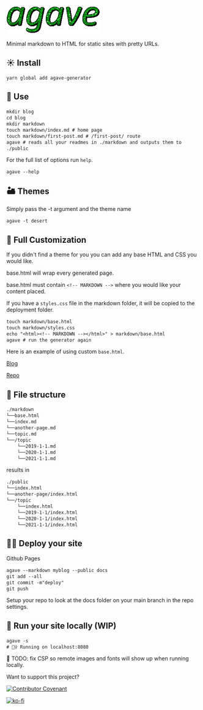 ![Agave Logo](logo.gif)

Minimal markdown to HTML for static sites with pretty URLs.

## ☀️ Install

```
yarn global add agave-generator
```

## 🍯 Use

```console
mkdir blog
cd blog
mkdir markdown
touch markdown/index.md # home page
touch markdown/first-post.md # /first-post/ route
agave # reads all your readmes in ./markdown and outputs them to ./public
```

For the full list of options run `help`.

```console
agave --help
```

## 🏜 Themes

Simply pass the -t argument and the theme name

```console
agave -t desert
```

## 🌿 Full Customization

If you didn't find a theme for you you can add any base HTML and CSS you would like.

base.html will wrap every generated page.

base.html must contain `<!-- MARKDOWN -->` where you would like your content placed.

If you have a `styles.css` file in the markdown folder, it will be copied to the deployment folder.

```console
touch markdown/base.html
touch markdown/styles.css
echo "<html><!-- MARKDOWN --></html>" > markdown/base.html
agave # run the generator again
```

Here is an example of using custom `base.html`.

[Blog](https://jottenlips.github.io/)

[Repo](https://github.com/jottenlips/jottenlips.github.io)

## 📂 File structure

```
./markdown
└──base.html
└──index.md
└──another-page.md
└──topic.md
└──/topic
    └──2019-1-1.md
    └──2020-1-1.md
    └──2021-1-1.md
```

results in

```
./public
└──index.html
└──another-page/index.html
└──/topic
    └──index.html
    └──2019-1-1/index.html
    └──2020-1-1/index.html
    └──2021-1-1/index.html
```

## 🧗‍♀️ Deploy your site

Github Pages

```console
agave --markdown myblog --public docs
git add --all
git commit -m"deploy"
git push
```

Setup your repo to look at the docs folder on your main branch in the repo settings.


## 🧪 Run your site locally (WIP)

```console
agave -s
# 🏃‍♀️ Running on localhost:8080
```

🐛 TODO: fix CSP so remote images and fonts will show up when running locally.

Want to support this project?

[![Contributor Covenant](https://img.shields.io/badge/Contributor%20Covenant-v2.0%20adopted-ff69b4.svg)](code_of_conduct.md)

[![ko-fi](https://www.ko-fi.com/img/githubbutton_sm.svg)](https://ko-fi.com/K3K01P2WT)
